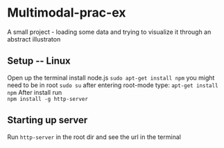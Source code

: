 # Multimodal-prac-ex
A small project - loading some data and trying to visualize it through an abstract illustraton

## Setup -- Linux
Open up the terminal
install node.js `sudo apt-get install npm`
you might need to be in root
`sudo su` after entering root-mode type:
`apt-get install npm`
After install run  
`npm install -g http-server`

## Starting up server
Run `http-server` in the root dir and see the url in the terminal
